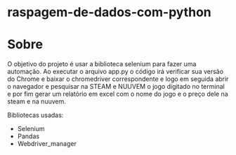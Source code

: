 # raspagem-de-dados-com-python

# Sobre

O objetivo do projeto é usar a biblioteca selenium para fazer uma automação. Ao executar o arquivo app.py o código irá verificar sua versão do Chrome e baixar o chromedriver correspondente e logo em seguida abrir o navegador e pesquisar na STEAM e NUUVEM o jogo digitado no terminal e por fim gerar um relatório em excel com o nome do jogo e o preço dele na steam e na nuuvem.

Bibliotecas usadas:
- Selenium
- Pandas
- Webdriver_manager
